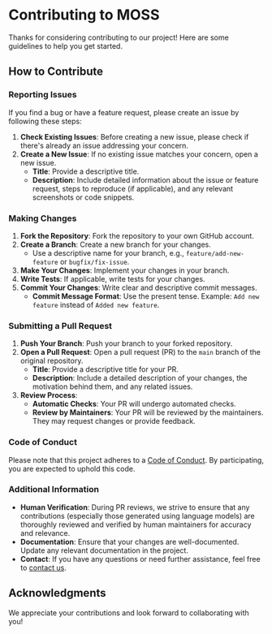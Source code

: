 

# Contributing to MOSS

Thanks for considering contributing to our project! Here are some guidelines to help you get started.

## How to Contribute

### Reporting Issues

If you find a bug or have a feature request, please create an issue by following these steps:

1. **Check Existing Issues**: Before creating a new issue, please check if there's already an issue addressing your concern.
2. **Create a New Issue**: If no existing issue matches your concern, open a new issue.
   - **Title**: Provide a descriptive title.
   - **Description**: Include detailed information about the issue or feature request, steps to reproduce (if applicable), and any relevant screenshots or code snippets.

### Making Changes

1. **Fork the Repository**: Fork the repository to your own GitHub account.
2. **Create a Branch**: Create a new branch for your changes.
   - Use a descriptive name for your branch, e.g., `feature/add-new-feature` or `bugfix/fix-issue`.
3. **Make Your Changes**: Implement your changes in your branch.
4. **Write Tests**: If applicable, write tests for your changes.
5. **Commit Your Changes**: Write clear and descriptive commit messages.
   - **Commit Message Format**: Use the present tense. Example: `Add new feature` instead of `Added new feature`.

### Submitting a Pull Request

1. **Push Your Branch**: Push your branch to your forked repository.
2. **Open a Pull Request**: Open a pull request (PR) to the `main` branch of the original repository.
   - **Title**: Provide a descriptive title for your PR.
   - **Description**: Include a detailed description of your changes, the motivation behind them, and any related issues.
3. **Review Process**:
   - **Automatic Checks**: Your PR will undergo automated checks.
   - **Review by Maintainers**: Your PR will be reviewed by the maintainers. They may request changes or provide feedback.

### Code of Conduct

Please note that this project adheres to a [Code of Conduct](link-to-code-of-conduct). By participating, you are expected to uphold this code.

### Additional Information

- **Human Verification**: During PR reviews, we strive to ensure that any contributions (especially those generated using language models) are thoroughly reviewed and verified by human maintainers for accuracy and relevance.
- **Documentation**: Ensure that your changes are well-documented. Update any relevant documentation in the project.
- **Contact**: If you have any questions or need further assistance, feel free to [contact us](link-to-contact-information).

## Acknowledgments

We appreciate your contributions and look forward to collaborating with you!

